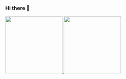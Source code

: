 ### Hi there 👋

 <div>
  <a href="https://github.com/ffelipedev">
  <img height="180em" src="https://github-readme-stats.vercel.app/api?username=ffelipedev&show_icons=true&theme=onedark&include_all_commits=true&count_private=true"/>
  <img height="180em" src="https://github-readme-stats.vercel.app/api/top-langs/?username=felipeferreiira&layout=compact&langs_count=8&theme=onedark"/>
<div>
